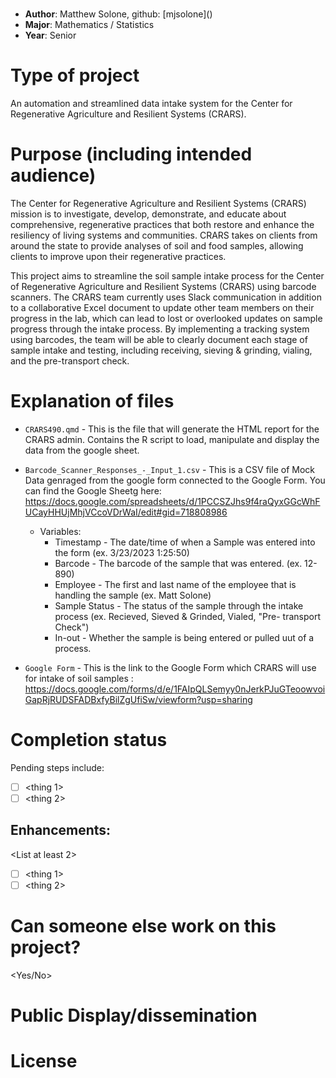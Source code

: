 # <Project Title>
* **Author**: Matthew Solone, github: [mjsolone]([<url link to github profile>](https://github.com/mjsolone))
* **Major**: Mathematics / Statistics
* **Year**: Senior

# Type of project

An automation and streamlined data intake system for the Center for Regenerative Agriculture and Resilient Systems (CRARS).

# Purpose (including intended audience)

The Center for Regenerative Agriculture and Resilient Systems (CRARS) mission is to investigate, develop, demonstrate, and educate about comprehensive, regenerative practices that both restore and enhance the resiliency of living systems and communities. CRARS takes on clients from around the state to provide analyses of soil and food samples, allowing clients to improve upon their regenerative practices.
    
This project aims to streamline the soil sample intake process for the Center of Regenerative Agriculture and Resilient Systems (CRARS) using barcode scanners. The CRARS team currently uses Slack communication in addition to a collaborative Excel document to update other team members on their progress in the lab, which can lead to lost or overlooked updates on sample progress through the intake process. By implementing a tracking system using barcodes, the team will be able to clearly document each stage of sample intake and testing, including receiving, sieving & grinding, vialing, and the pre-transport check.


# Explanation of files

* `CRARS490.qmd` - This is the file that will generate the HTML report for the CRARS admin. Contains the R script to load, manipulate and display the data from the google sheet.

* `Barcode_Scanner_Responses_-_Input_1.csv` - This is a CSV file of Mock Data genraged from the google form connected to the Google Form. You can find the Google Sheetg here: https://docs.google.com/spreadsheets/d/1PCCSZJhs9f4raQyxGGcWhFUCayHHUjMhjVCcoVDrWaI/edit#gid=718808986
    - Variables: 
        - Timestamp - The date/time of when a Sample was entered into the form (ex. 3/23/2023 1:25:50)
        - Barcode - The barcode of the sample that was entered. (ex. 12-890)
        - Employee - The first and last name of the employee that is handling the sample (ex. Matt Solone)
        - Sample Status - The status of the sample through the intake process (ex. Recieved, Sieved & Grinded, Vialed, "Pre- transport Check")
        - In-out - Whether the sample is being entered or pulled uut of a process.
        
* `Google Form` - This is the link to the Google Form which CRARS will use for intake of soil samples : https://docs.google.com/forms/d/e/1FAIpQLSemyy0nJerkPJuGTeoowvoiGapRjRUDSFADBxfyBilZgUfiSw/viewform?usp=sharing

# Completion status 

<as applicable> Pending steps include: 

- [ ] <thing 1>
- [ ] <thing 2>

## Enhancements: 
<List at least 2>

- [ ] <thing 1>
- [ ] <thing 2>

# Can someone else work on this project? 
<Yes/No>

# Public Display/dissemination
<List any existing public facing pages here>

# License
